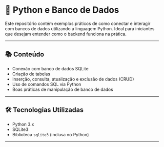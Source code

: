 # 🐍 Python e Banco de Dados

Este repositório contém exemplos práticos de como conectar e interagir com bancos de dados utilizando a linguagem Python. Ideal para iniciantes que desejam entender como o backend funciona na prática.

---

## 📚 Conteúdo

- Conexão com banco de dados SQLite
- Criação de tabelas
- Inserção, consulta, atualização e exclusão de dados (CRUD)
- Uso de comandos SQL via Python
- Boas práticas de manipulação de banco de dados

---

## 🛠️ Tecnologias Utilizadas

- Python 3.x
- SQLite3
- Biblioteca `sqlite3` (inclusa no Python)

---
